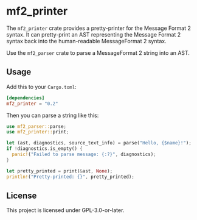 # mf2_printer

The `mf2_printer` crate provides a pretty-printer for the Message Format 2
syntax. It can pretty-print an AST representing the Message Format 2 syntax back
into the human-readable MessageFormat 2 syntax.

Use the `mf2_parser` crate to parse a MessageFormat 2 string into an AST.

## Usage

Add this to your `Cargo.toml`:

```toml
[dependencies]
mf2_printer = "0.2"
```

Then you can parse a string like this:

```rust
use mf2_parser::parse;
use mf2_printer::print;

let (ast, diagnostics, source_text_info) = parse("Hello, {$name}!");
if !diagnostics.is_empty() {
  panic!("Failed to parse message: {:?}", diagnostics);
}

let pretty_printed = print(&ast, None);
println!("Pretty-printed: {}", pretty_printed);
```

## License

This project is licensed under GPL-3.0-or-later.
